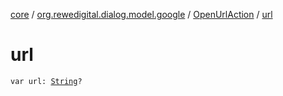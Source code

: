 [core](../../index.md) / [org.rewedigital.dialog.model.google](../index.md) / [OpenUrlAction](index.md) / [url](./url.md)

# url

`var url: `[`String`](https://kotlinlang.org/api/latest/jvm/stdlib/kotlin/-string/index.html)`?`